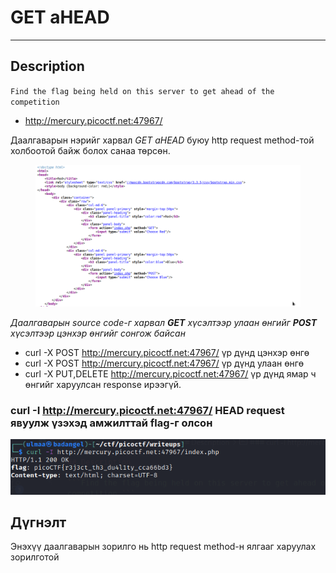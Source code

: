# GET aHEAD

***

## Description

`Find the flag being held on this server to get ahead of the competition`

* http://mercury.picoctf.net:47967/

Даалгаварын нэрийг харвал _GET aHEAD_ буюу http request method-той холбоотой байж болох санаа төрсөн.

<figure><img src="../../.gitbook/assets/source.png" alt=""><figcaption></figcaption></figure>

_Даалгаварын source code-г харвал **GET** хүсэлтээр улаан өнгийг **POST** хүсэлтээр цэнхэр өнгийг сонгож байсан_

* curl -X POST http://mercury.picoctf.net:47967/ үр дүнд цэнхэр өнгө
* curl -X POST http://mercury.picoctf.net:47967/ үр дүнд улаан өнгө
* curl -X PUT,DELETE http://mercury.picoctf.net:47967/ үр дүнд ямар ч өнгийг харуулсан response ирээгүй.

### curl -I http://mercury.picoctf.net:47967/ HEAD request явуулж үзэхэд амжилттай flag-г олсон

![flag](../../.gitbook/assets/flag.png)

## Дүгнэлт

Энэхүү даалгаварын зорилго нь http request method-н ялгааг харуулах зорилготой
